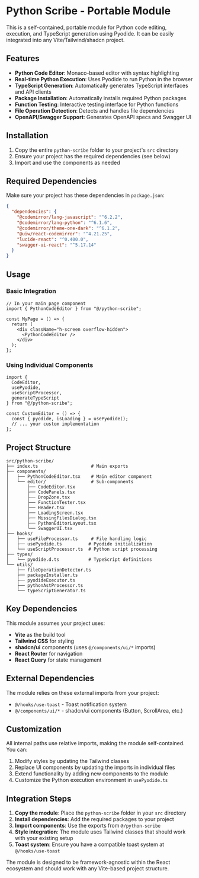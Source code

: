 # Python Scribe - Portable Module

This is a self-contained, portable module for Python code editing, execution, and TypeScript generation using Pyodide. It can be easily integrated into any Vite/Tailwind/shadcn project.

## Features

- **Python Code Editor**: Monaco-based editor with syntax highlighting
- **Real-time Python Execution**: Uses Pyodide to run Python in the browser
- **TypeScript Generation**: Automatically generates TypeScript interfaces and API clients
- **Package Installation**: Automatically installs required Python packages
- **Function Testing**: Interactive testing interface for Python functions
- **File Operation Detection**: Detects and handles file dependencies
- **OpenAPI/Swagger Support**: Generates OpenAPI specs and Swagger UI

## Installation

1. Copy the entire `python-scribe` folder to your project's `src` directory
2. Ensure your project has the required dependencies (see below)
3. Import and use the components as needed

## Required Dependencies

Make sure your project has these dependencies in `package.json`:

```json
{
  "dependencies": {
    "@codemirror/lang-javascript": "^6.2.2",
    "@codemirror/lang-python": "^6.1.6",
    "@codemirror/theme-one-dark": "^6.1.2",
    "@uiw/react-codemirror": "^4.21.25",
    "lucide-react": "^0.400.0",
    "swagger-ui-react": "^5.17.14"
  }
}
```

## Usage

### Basic Integration

```tsx
// In your main page component
import { PythonCodeEditor } from "@/python-scribe";

const MyPage = () => {
  return (
    <div className="h-screen overflow-hidden">
      <PythonCodeEditor />
    </div>
  );
};
```

### Using Individual Components

```tsx
import { 
  CodeEditor, 
  usePyodide, 
  useScriptProcessor,
  generateTypeScript 
} from "@/python-scribe";

const CustomEditor = () => {
  const { pyodide, isLoading } = usePyodide();
  // ... your custom implementation
};
```

## Project Structure

```
src/python-scribe/
├── index.ts                    # Main exports
├── components/
│   ├── PythonCodeEditor.tsx    # Main editor component
│   └── editor/                 # Sub-components
│       ├── CodeEditor.tsx
│       ├── CodePanels.tsx
│       ├── DropZone.tsx
│       ├── FunctionTester.tsx
│       ├── Header.tsx
│       ├── LoadingScreen.tsx
│       ├── MissingFilesDialog.tsx
│       ├── PythonEditorLayout.tsx
│       └── SwaggerUI.tsx
├── hooks/
│   ├── useFileProcessor.ts     # File handling logic
│   ├── usePyodide.ts          # Pyodide initialization
│   └── useScriptProcessor.ts  # Python script processing
├── types/
│   └── pyodide.d.ts           # TypeScript definitions
└── utils/
    ├── fileOperationDetector.ts
    ├── packageInstaller.ts
    ├── pyodideExecutor.ts
    ├── pythonAstProcessor.ts
    └── typeScriptGenerator.ts
```

## Key Dependencies

This module assumes your project uses:
- **Vite** as the build tool
- **Tailwind CSS** for styling
- **shadcn/ui** components (uses `@/components/ui/*` imports)
- **React Router** for navigation
- **React Query** for state management

## External Dependencies

The module relies on these external imports from your project:
- `@/hooks/use-toast` - Toast notification system
- `@/components/ui/*` - shadcn/ui components (Button, ScrollArea, etc.)

## Customization

All internal paths use relative imports, making the module self-contained. You can:
1. Modify styles by updating the Tailwind classes
2. Replace UI components by updating the imports in individual files
3. Extend functionality by adding new components to the module
4. Customize the Python execution environment in `usePyodide.ts`

## Integration Steps

1. **Copy the module**: Place the `python-scribe` folder in your `src` directory
2. **Install dependencies**: Add the required packages to your project
3. **Import components**: Use the exports from `@/python-scribe`
4. **Style integration**: The module uses Tailwind classes that should work with your existing setup
5. **Toast system**: Ensure you have a compatible toast system at `@/hooks/use-toast`

The module is designed to be framework-agnostic within the React ecosystem and should work with any Vite-based project structure.
